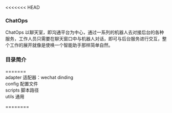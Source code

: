 <<<<<<< HEAD
### ChatOps
ChatOps 以聊天室，即沟通平台为中心，通过一系列的机器人去对接后台的各种服务，工作人员只需要在聊天窗口中与机器人对话，即可与后台服务进行交互，整个工作的展开就像是使唤一个智能助手那样简单自然。

### 目录简介  
=======  
adapter 适配器：wechat dinding  
config  配置文件   
scripts 脚本路径  
utils 通用  
  
========
